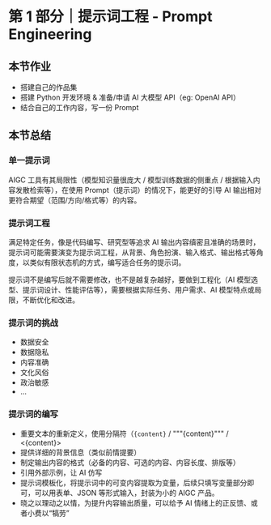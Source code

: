 # 第 1 部分｜提示词工程 - Prompt Engineering

## 本节作业

- 搭建自己的作品集
- 搭建 Python 开发环境 & 准备/申请 AI 大模型 API（eg: OpenAI API）
- 结合自己的工作内容，写一份 Prompt

## 本节总结

### 单一提示词

AIGC 工具有其局限性（模型知识量很庞大 / 模型训练数据的侧重点 / 根据输入内容发散检索等），在使用 Prompt（提示词）的情况下，能更好的引导 AI 输出相对更符合期望（范围/方向/格式等）的内容。

<!-- 示例 -->

### 提示词工程

满足特定任务，像是代码编写、研究型等追求 AI 输出内容缜密且准确的场景时，提示词可能需要演变为提示词工程，从背景、角色扮演、输入格式、输出格式等角度，以类似有限状态机的方式，编写适合任务的提示词。

提示词不是编写后就不需要修改，也不是越复杂越好，要做到工程化（AI 模型选型、提示词设计、性能评估等），需要根据实际任务、用户需求、AI 模型特点或局限，不断优化和改进。

<!-- 示例 -->

### 提示词的挑战

- 数据安全
- 数据隐私
- 内容准确
- 文化风俗
- 政治敏感
- ...

### 提示词的编写

- 重要文本的重新定义，使用分隔符（`{content}` / """{content}""" / <{content}>
- 提供详细的背景信息（类似前情提要）
- 制定输出内容的格式（必备的内容、可选的内容、内容长度、排版等）
- 引用外部示例，让 AI 仿写
- 提示词模板化，将提示词中的可变内容提取为变量，后续只填写变量部分即可，可以用表单、JSON 等形式输入，封装为小的 AIGC 产品。
- 晓之以理动之以情，为提升内容输出质量，可以给予 AI 情绪上的正反馈、或者小费以“犒劳”

<!-- TODO -->